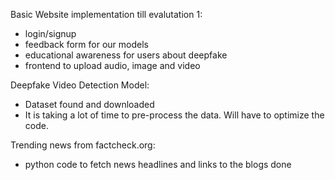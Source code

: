 Basic Website implementation till evalutation 1:
  - login/signup
  - feedback form for our models
  - educational awareness for users about deepfake
  - frontend to upload audio, image and video

Deepfake Video Detection Model:
  - Dataset found and downloaded
  - It is taking a lot of time to pre-process the data. Will have to optimize the code.

Trending news from factcheck.org:
  - python code to fetch news headlines and links to the blogs done
